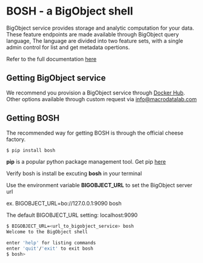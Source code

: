 # BOSH - a BigObject shell

BigObject service provides storage and analytic computation for your data.
These feature endpoints are made available through BigObject query language,
The language are divided into two feature sets, with a single admin
control for list and get metadata opertions.

Refer to the full documentation [here](https://docs.bigobject.io/)

## Getting BigObject service

We recommend you provision a BigObject service through
[Docker Hub](https://registry.hub.docker.com/u/macrodata/bigobject/).  Other options available through custom
request via info@macrodatalab.com

## Getting BOSH

The recommended way for getting BOSH is through the official cheese factory.

```bash
$ pip install bosh
```

**pip** is a popular python package management tool.  Get pip
[here](https://pip.pypa.io/en/latest/installing.html)

Verify bosh is install be excuting **bosh** in your terminal
 
Use the environment variable **BIGOBJECT_URL**  to set the BigObject server url

ex. BIGOBJECT_URL=bo://127.0.0.1:9090 bosh

The default BIGOBJECT_URL setting: localhost:9090 

```bash
$ BIGOBJECT_URL=<url_to_bigobject_service> bosh
Welcome to the BigObject shell

enter 'help' for listing commands
enter 'quit'/'exit' to exit bosh
$ bosh>
```
